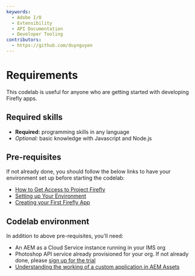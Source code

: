 ```yaml
---
keywords:
  - Adobe I/O
  - Extensibility
  - API Documentation
  - Developer Tooling
contributors: 
  - https://github.com/duynguyen 
---
```


# Requirements

This codelab is useful for anyone who are getting started with developing Firefly apps.

## Required skills

* **Required:** programming skills in any language
* *Optional:* basic knowledge with Javascript and Node.js

## Pre-requisites

If not already done, you should follow the below links to have your environment set up before starting the codelab:

* [How to Get Access to Project Firefly](https://github.com/AdobeDocs/project-firefly/blob/master/overview/getting_access.md)
* [Setting up Your Environment](https://github.com/AdobeDocs/project-firefly/blob/master/getting_started/setup.md)
* [Creating your First Firefly App](https://github.com/AdobeDocs/project-firefly/blob/master/getting_started/first_app.md)

## Codelab environment

In addition to above pre-requisites, you'll need:

* An AEM as a Cloud Service instance running in your IMS org
* Photoshop API service already provisioned for your org. If not already done, please [sign up for the trial](https://www.adobe.io/apis/creativecloud/photo-imaging-api.html)
* [Understanding the working of a custom application in AEM Assets](https://experienceleague.adobe.com/docs/asset-compute/using/extend/custom-application-internals.html)
